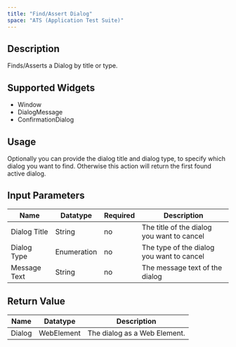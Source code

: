 ```yaml
---
title: "Find/Assert Dialog"
space: "ATS (Application Test Suite)"
---
```

## Description
Finds/Asserts a Dialog by title or type.

## Supported Widgets
 + Window
 + DialogMessage
 + ConfirmationDialog

## Usage
Optionally you can provide the dialog title and dialog type, to specify which dialog you want to find. Otherwise this action will return the first found active dialog.

## Input Parameters
Name | Datatype | Required | Description
--- | --- | --- | ---
Dialog Title | String | no | The title of the dialog you want to cancel
Dialog Type | Enumeration | no | The type of the dialog you want to cancel
Message Text | String | no | The message text of the dialog

## Return Value

Name | Datatype | Description
--- | --- | ---
Dialog | WebElement | The dialog as a Web Element.
